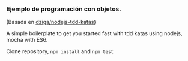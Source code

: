 ### Ejemplo de programación con objetos.

(Basada en [dziga/nodejs-tdd-katas](https://github.com/dziga/nodejs-tdd-katas))

A simple boilerplate to get you started fast with tdd katas using nodejs, mocha with ES6.

Clone repository, ```npm install``` and ```npm test```
